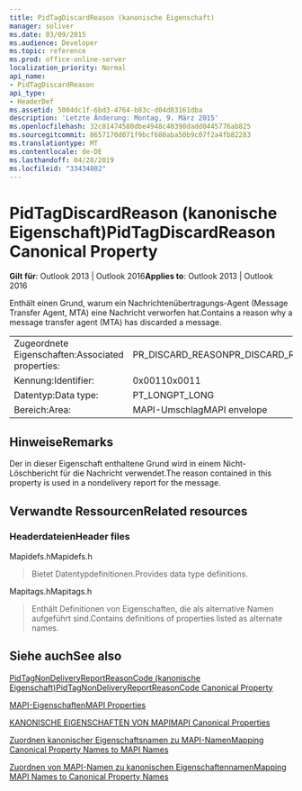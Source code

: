```yaml
---
title: PidTagDiscardReason (kanonische Eigenschaft)
manager: soliver
ms.date: 03/09/2015
ms.audience: Developer
ms.topic: reference
ms.prod: office-online-server
localization_priority: Normal
api_name:
- PidTagDiscardReason
api_type:
- HeaderDef
ms.assetid: 5004dc1f-6bd3-4764-b83c-d04d83161dba
description: 'Letzte Änderung: Montag, 9. März 2015'
ms.openlocfilehash: 32c81474580dbe4948c40390dadd0445776ab825
ms.sourcegitcommit: 8657170d071f9bcf680aba50b9c07f2a4fb82283
ms.translationtype: MT
ms.contentlocale: de-DE
ms.lasthandoff: 04/28/2019
ms.locfileid: "33434802"
---
```

# <a name="pidtagdiscardreason-canonical-property"></a><span data-ttu-id="00311-103">PidTagDiscardReason (kanonische Eigenschaft)</span><span class="sxs-lookup"><span data-stu-id="00311-103">PidTagDiscardReason Canonical Property</span></span>

  
  
<span data-ttu-id="00311-104">**Gilt für**: Outlook 2013 | Outlook 2016</span><span class="sxs-lookup"><span data-stu-id="00311-104">**Applies to**: Outlook 2013 | Outlook 2016</span></span> 
  
<span data-ttu-id="00311-105">Enthält einen Grund, warum ein Nachrichtenübertragungs-Agent (Message Transfer Agent, MTA) eine Nachricht verworfen hat.</span><span class="sxs-lookup"><span data-stu-id="00311-105">Contains a reason why a message transfer agent (MTA) has discarded a message.</span></span> 
  
|||
|:-----|:-----|
|<span data-ttu-id="00311-106">Zugeordnete Eigenschaften:</span><span class="sxs-lookup"><span data-stu-id="00311-106">Associated properties:</span></span>  <br/> |<span data-ttu-id="00311-107">PR_DISCARD_REASON</span><span class="sxs-lookup"><span data-stu-id="00311-107">PR_DISCARD_REASON</span></span>  <br/> |
|<span data-ttu-id="00311-108">Kennung:</span><span class="sxs-lookup"><span data-stu-id="00311-108">Identifier:</span></span>  <br/> |<span data-ttu-id="00311-109">0x0011</span><span class="sxs-lookup"><span data-stu-id="00311-109">0x0011</span></span>  <br/> |
|<span data-ttu-id="00311-110">Datentyp:</span><span class="sxs-lookup"><span data-stu-id="00311-110">Data type:</span></span>  <br/> |<span data-ttu-id="00311-111">PT_LONG</span><span class="sxs-lookup"><span data-stu-id="00311-111">PT_LONG</span></span>  <br/> |
|<span data-ttu-id="00311-112">Bereich:</span><span class="sxs-lookup"><span data-stu-id="00311-112">Area:</span></span>  <br/> |<span data-ttu-id="00311-113">MAPI-Umschlag</span><span class="sxs-lookup"><span data-stu-id="00311-113">MAPI envelope</span></span>  <br/> |
   
## <a name="remarks"></a><span data-ttu-id="00311-114">Hinweise</span><span class="sxs-lookup"><span data-stu-id="00311-114">Remarks</span></span>

<span data-ttu-id="00311-115">Der in dieser Eigenschaft enthaltene Grund wird in einem Nicht-Löschbericht für die Nachricht verwendet.</span><span class="sxs-lookup"><span data-stu-id="00311-115">The reason contained in this property is used in a nondelivery report for the message.</span></span>
  
## <a name="related-resources"></a><span data-ttu-id="00311-116">Verwandte Ressourcen</span><span class="sxs-lookup"><span data-stu-id="00311-116">Related resources</span></span>

### <a name="header-files"></a><span data-ttu-id="00311-117">Headerdateien</span><span class="sxs-lookup"><span data-stu-id="00311-117">Header files</span></span>

<span data-ttu-id="00311-118">Mapidefs.h</span><span class="sxs-lookup"><span data-stu-id="00311-118">Mapidefs.h</span></span>
  
> <span data-ttu-id="00311-119">Bietet Datentypdefinitionen.</span><span class="sxs-lookup"><span data-stu-id="00311-119">Provides data type definitions.</span></span>
    
<span data-ttu-id="00311-120">Mapitags.h</span><span class="sxs-lookup"><span data-stu-id="00311-120">Mapitags.h</span></span>
  
> <span data-ttu-id="00311-121">Enthält Definitionen von Eigenschaften, die als alternative Namen aufgeführt sind.</span><span class="sxs-lookup"><span data-stu-id="00311-121">Contains definitions of properties listed as alternate names.</span></span>
    
## <a name="see-also"></a><span data-ttu-id="00311-122">Siehe auch</span><span class="sxs-lookup"><span data-stu-id="00311-122">See also</span></span>



[<span data-ttu-id="00311-123">PidTagNonDeliveryReportReasonCode (kanonische Eigenschaft)</span><span class="sxs-lookup"><span data-stu-id="00311-123">PidTagNonDeliveryReportReasonCode Canonical Property</span></span>](pidtagnondeliveryreportreasoncode-canonical-property.md)


[<span data-ttu-id="00311-124">MAPI-Eigenschaften</span><span class="sxs-lookup"><span data-stu-id="00311-124">MAPI Properties</span></span>](mapi-properties.md)
  
[<span data-ttu-id="00311-125">KANONISCHE EIGENSCHAFTEN VON MAPI</span><span class="sxs-lookup"><span data-stu-id="00311-125">MAPI Canonical Properties</span></span>](mapi-canonical-properties.md)
  
[<span data-ttu-id="00311-126">Zuordnen kanonischer Eigenschaftsnamen zu MAPI-Namen</span><span class="sxs-lookup"><span data-stu-id="00311-126">Mapping Canonical Property Names to MAPI Names</span></span>](mapping-canonical-property-names-to-mapi-names.md)
  
[<span data-ttu-id="00311-127">Zuordnen von MAPI-Namen zu kanonischen Eigenschaftennamen</span><span class="sxs-lookup"><span data-stu-id="00311-127">Mapping MAPI Names to Canonical Property Names</span></span>](mapping-mapi-names-to-canonical-property-names.md)

